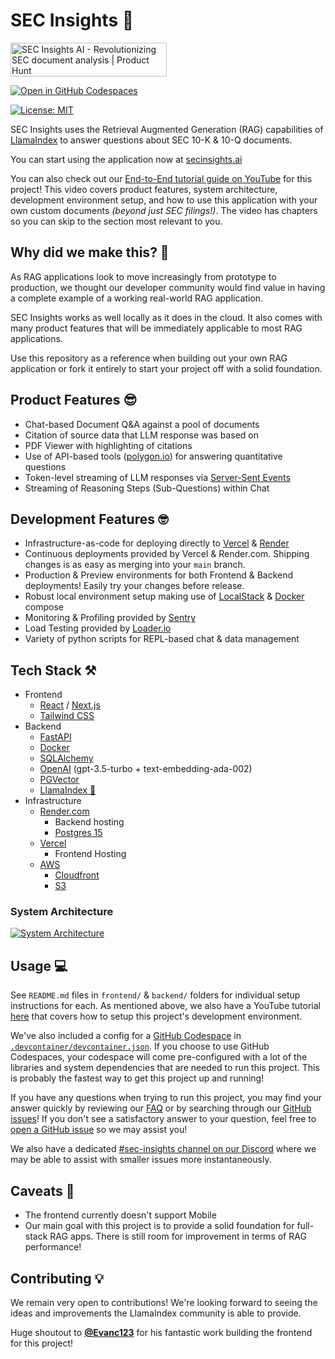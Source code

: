 # SEC Insights 🏦
<a href="https://www.producthunt.com/posts/sec-insights-ai?utm_source=badge-top-post-badge&utm_medium=badge&utm_souce=badge-sec&#0045;insights&#0045;ai" target="_blank"><img src="https://api.producthunt.com/widgets/embed-image/v1/top-post-badge.svg?post_id=410213&theme=light&period=daily" alt="SEC&#0032;Insights&#0032;AI - Revolutionizing&#0032;SEC&#0032;document&#0032;analysis | Product Hunt" style="width: 250px; height: 54px;" width="250" height="54" /></a>

[![Open in GitHub Codespaces](https://github.com/codespaces/badge.svg)](https://codespaces.new/run-llama/sec-insights)

[![License: MIT](https://img.shields.io/badge/License-MIT-yellow.svg)](https://opensource.org/licenses/MIT)

SEC Insights uses the Retrieval Augmented Generation (RAG) capabilities of [LlamaIndex](https://github.com/jerryjliu/llama_index) to answer questions about SEC 10-K & 10-Q documents.

You can start using the application now at [secinsights.ai](https://www.secinsights.ai/)

You can also check out our [End-to-End tutorial guide on YouTube](https://youtu.be/2O52Tfj79T4?si=CYUcaBkc9P9g_m0P) for this project! This video covers product features, system architecture, development environment setup, and how to use this application with your own custom documents *(beyond just SEC filings!)*. The video has chapters so you can skip to the section most relevant to you.

## Why did we make this? 🤔
As RAG applications look to move increasingly from prototype to production, we thought our developer community would find value in having a complete example of a working real-world RAG application.

SEC Insights works as well locally as it does in the cloud. It also comes with many product features that will be immediately applicable to most RAG applications.

Use this repository as a reference when building out your own RAG application or fork it entirely to start your project off with a solid foundation.

## Product Features 😎
- Chat-based Document Q&A against a pool of documents
- Citation of source data that LLM response was based on
- PDF Viewer with highlighting of citations
- Use of API-based tools ([polygon.io](https://polygon.io/)) for answering quantitative questions
- Token-level streaming of LLM responses via [Server-Sent Events](https://developer.mozilla.org/en-US/docs/Web/API/Server-sent_events)
- Streaming of Reasoning Steps (Sub-Questions) within Chat

## Development Features 🤓
- Infrastructure-as-code for deploying directly to [Vercel](https://vercel.com/) & [Render](https://render.com/)
- Continuous deployments provided by Vercel & Render.com. Shipping changes is as easy as merging into your `main` branch.
- Production & Preview environments for both Frontend & Backend deployments! Easily try your changes before release.
- Robust local environment setup making use of [LocalStack](https://localstack.cloud/) & [Docker](https://www.docker.com/) compose
- Monitoring & Profiling provided by [Sentry](https://sentry.io/welcome/)
- Load Testing provided by [Loader.io](https://loader.io/)
- Variety of python scripts for REPL-based chat & data management

## Tech Stack ⚒️
- Frontend
    - [React](https://react.dev/) / [Next.js](https://nextjs.org/)
    - [Tailwind CSS](https://tailwindcss.com/)
- Backend
    - [FastAPI](https://fastapi.tiangolo.com/)
    - [Docker](https://www.docker.com/)
    - [SQLAlchemy](https://www.sqlalchemy.org/)
    - [OpenAI](https://openai.com/) (gpt-3.5-turbo + text-embedding-ada-002)
    - [PGVector](https://github.com/pgvector/pgvector)
    - [LlamaIndex 🦙](https://www.llamaindex.ai/)
- Infrastructure
    - [Render.com](https://render.com/)
        - Backend hosting
        - [Postgres 15](https://www.postgresql.org/)
    - [Vercel](https://vercel.com/)
        - Frontend Hosting
    - [AWS](https://aws.amazon.com/)
        - [Cloudfront](https://aws.amazon.com/cloudfront/)
        - [S3](https://aws.amazon.com/s3/)

### System Architecture
[![System Architecture](https://www.plantuml.com/plantuml/png/jLJ1RjD04BtxAuPmo2bLsgGIaH0YYMqe0XhL4HoggjhOKsVRzMoqEsuR4F_EncxTDEjGX8GFbdRUcpTldZVfGeXNaX2KMEkI8PC6KvQQRF0ggv7FKJo_d9zUdfry-3WFWgR3wiAzUAtS6vabvJQmDv9MmeW2LYAz4Jd2pm3SCt6dtEYIigbMsi3hy70wZ4O0NKYGOT70a5OuQoW4fqlW9O8mHj_LG2scJORcGMXGFLKzriI9_85mE6pEFYjXDAXvlS8jFAuU3s_qsf1gyubMsGuuLZ8dI95S9VWLR6MIAbrc_psHez6R_cJKdi1pFvbWiH1sxqUAmsWIzlq9uU1usE__pOJQQ2t_R4-lUJWS7KTLTRwKwGsXjN3qN8nqji_gt0YoZeN4EtPzx0NB1bCMbAkzgKJZA8p2bjodW-Zu3way2NVEa5pVGQgB3WWBzV5XtdaiB8zd9zLW1rpKrQdH19_qeZusNswcBUS6xMP0VRqwu-y998FEezoiN2YPmYoCOL8wHNuGd1bvAnWXOMr4ZbDDZFVSS9xqedj6Gq91WkPMfcWRwIIQTYr4MIuCECSNyBQNwJlgxRXrixHQvveEf8POag1KEhbGiDXfQryzGMAptZH_qIHP6qdvfadX5UzjEbqXZKyUFRyumwTxcxX47l_KEj_GfAYQ8Bwwv0wkBSIEp4wq8dSXSNpd5KHsNLekaDX2QJULfSmofFhdOGE_7thdDUMYpR5NsQOtDwAnlWstteTsvaitfDLskUgzynstKXsnpOpNN36RhThXFLxz3Vsv7kMV51j_mNjdgYnKy1i0)](https://www.plantuml.com/plantuml/uml/jLJ1RjD04BtxAuPmo2bLsgGIaH0YYMqe0XhL4HoggjhOKsVRzMoqEsuR4F_EncxTDEjGX8GFbdRUcpTldZVfGeXNaX2KMEkI8PC6KvQQRF0ggv7FKJo_d9zUdfry-3WFWgR3wiAzUAtS6vabvJQmDv9MmeW2LYAz4Jd2pm3SCt6dtEYIigbMsi3hy70wZ4O0NKYGOT70a5OuQoW4fqlW9O8mHj_LG2scJORcGMXGFLKzriI9_85mE6pEFYjXDAXvlS8jFAuU3s_qsf1gyubMsGuuLZ8dI95S9VWLR6MIAbrc_psHez6R_cJKdi1pFvbWiH1sxqUAmsWIzlq9uU1usE__pOJQQ2t_R4-lUJWS7KTLTRwKwGsXjN3qN8nqji_gt0YoZeN4EtPzx0NB1bCMbAkzgKJZA8p2bjodW-Zu3way2NVEa5pVGQgB3WWBzV5XtdaiB8zd9zLW1rpKrQdH19_qeZusNswcBUS6xMP0VRqwu-y998FEezoiN2YPmYoCOL8wHNuGd1bvAnWXOMr4ZbDDZFVSS9xqedj6Gq91WkPMfcWRwIIQTYr4MIuCECSNyBQNwJlgxRXrixHQvveEf8POag1KEhbGiDXfQryzGMAptZH_qIHP6qdvfadX5UzjEbqXZKyUFRyumwTxcxX47l_KEj_GfAYQ8Bwwv0wkBSIEp4wq8dSXSNpd5KHsNLekaDX2QJULfSmofFhdOGE_7thdDUMYpR5NsQOtDwAnlWstteTsvaitfDLskUgzynstKXsnpOpNN36RhThXFLxz3Vsv7kMV51j_mNjdgYnKy1i0)

## Usage 💻
See `README.md` files in `frontend/` & `backend/` folders for individual setup instructions for each. As mentioned above, we also have a YouTube tutorial [here](https://youtu.be/2O52Tfj79T4?si=1Tm3zvuqna5ei4Cu&t=677) that covers how to setup this project's development environment.

We've also included a config for a [GitHub Codespace](https://github.com/features/codespaces) in [`.devcontainer/devcontainer.json`](https://github.com/run-llama/sec-insights/blob/main/.devcontainer/devcontainer.json). If you choose to use GitHub Codespaces, your codespace will come pre-configured with a lot of the libraries and system dependencies that are needed to run this project. This is probably the fastest way to get this project up and running!

If you have any questions when trying to run this project, you may find your answer quickly by reviewing our [FAQ](./FAQ.md) or by searching through our [GitHub issues](https://github.com/run-llama/sec-insights/issues)! If you don't see a satisfactory answer to your question, feel free to [open a GitHub issue](https://github.com/run-llama/sec-insights/issues/new) so we may assist you!

We also have a dedicated [#sec-insights channel on our Discord](https://discord.com/channels/1059199217496772688/1150942525968879636) where we may be able to assist with smaller issues more instantaneously.

## Caveats 🧐
- The frontend currently doesn't support Mobile
- Our main goal with this project is to provide a solid foundation for full-stack RAG apps. There is still room for improvement in terms of RAG performance!

## Contributing 💡
We remain very open to contributions! We're looking forward to seeing the ideas and improvements the LlamaIndex community is able to provide.

Huge shoutout to [**@Evanc123**](https://github.com/Evanc123) for his fantastic work building the frontend for this project!
